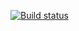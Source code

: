 [![Build status](https://ci.appveyor.com/api/projects/status/sjyu5nofpu3mewso/branch/main?svg=true)](https://ci.appveyor.com/project/RomanZlobin/aqa-hw-5-1/branch/main)
